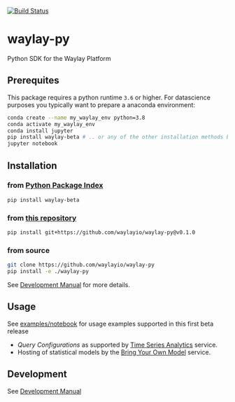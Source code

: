 [![Build Status](http://drone.waylay.io/api/badges/waylayio/waylay-py/status.svg)](http://drone.waylay.io/waylayio/waylay-py)

# waylay-py
Python SDK for the Waylay Platform

## Prerequites
This package requires a python runtime `3.6` or higher.
For datascience purposes you typically want to prepare a anaconda environment:
```bash
conda create --name my_waylay_env python=3.8
conda activate my_waylay_env
conda install jupyter
pip install waylay-beta # .. or any of the other installation methods below
jupyter notebook 
```

## Installation

### from [Python Package Index](https://pypi.org/project/waylay-beta/)
```bash
pip install waylay-beta
```
### from [this repository](https://github.com/waylayio/waylay-py)
```bash
pip install git+https://github.com/waylayio/waylay-py@v0.1.0
```

### from source
```bash
git clone https://github.com/waylayio/waylay-py
pip install -e ./waylay-py
```
See [Development Manual](doc/dev.md) for more details.

## Usage
See [examples/notebook](examples/notebook) for usage examples supported in this first beta release 
* _Query Configurations_ as supported by [Time Series Analytics](https://docs.waylay.io/features/tsanalytics/) service.
* Hosting of statistical models by the [Bring Your Own Model](https://docs.waylay.io/features/byoml/) service.

## Development
See [Development Manual](doc/dev.md)
